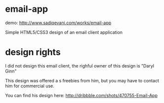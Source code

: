 email-app
=========

demo: http://www.sadiqevani.com/works/email-app

Simple HTML5/CSS3 design of an email client application

design rights
=========

I did not design this email client, the righful owner of this design is "Daryl Ginn"

This design was offered a s freebies from him, but you may have to contact him 
for commercial use.

You can find his design here: http://dribbble.com/shots/470755-Email-App